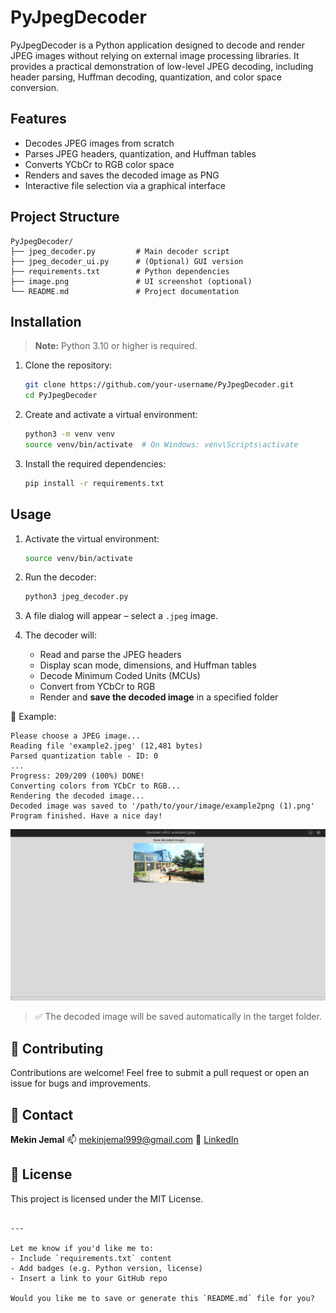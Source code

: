 # PyJpegDecoder

PyJpegDecoder is a Python application designed to decode and render JPEG images without relying on external image processing libraries. It provides a practical demonstration of low-level JPEG decoding, including header parsing, Huffman decoding, quantization, and color space conversion.

## Features

- Decodes JPEG images from scratch
- Parses JPEG headers, quantization, and Huffman tables
- Converts YCbCr to RGB color space
- Renders and saves the decoded image as PNG
- Interactive file selection via a graphical interface

## Project Structure

```
PyJpegDecoder/
├── jpeg_decoder.py         # Main decoder script
├── jpeg_decoder_ui.py      # (Optional) GUI version
├── requirements.txt        # Python dependencies
├── image.png               # UI screenshot (optional)
└── README.md               # Project documentation
```

## Installation

> **Note:** Python 3.10 or higher is required.

1. Clone the repository:

   ```bash
   git clone https://github.com/your-username/PyJpegDecoder.git
   cd PyJpegDecoder
   ```

2. Create and activate a virtual environment:

   ```bash
   python3 -m venv venv
   source venv/bin/activate  # On Windows: venv\Scripts\activate
   ```

3. Install the required dependencies:
   ```bash
   pip install -r requirements.txt
   ```

## Usage

1. Activate the virtual environment:

   ```bash
   source venv/bin/activate
   ```

2. Run the decoder:

   ```bash
   python3 jpeg_decoder.py
   ```

3. A file dialog will appear – select a `.jpeg` image.

4. The decoder will:

   - Read and parse the JPEG headers
   - Display scan mode, dimensions, and Huffman tables
   - Decode Minimum Coded Units (MCUs)
   - Convert from YCbCr to RGB
   - Render and **save the decoded image** in a specified folder

📸 Example:

```
Please choose a JPEG image...
Reading file 'example2.jpeg' (12,481 bytes)
Parsed quantization table - ID: 0
...
Progress: 209/209 (100%) DONE!
Converting colors from YCbCr to RGB...
Rendering the decoded image...
Decoded image was saved to '/path/to/your/image/example2png (1).png'
Program finished. Have a nice day!
```

![UI Screenshot](image.png)

> ✅ The decoded image will be saved automatically in the target folder.

## 🤝 Contributing

Contributions are welcome! Feel free to submit a pull request or open an issue for bugs and improvements.

## 📧 Contact

**Mekin Jemal**
📫 [mekinjemal999@gmail.com](mailto:mekinjemal999@gmail.com)
🔗 [LinkedIn](https://linkedin.com/in/mekinjemal)

## 📄 License

This project is licensed under the MIT License.

```

---

Let me know if you'd like me to:
- Include `requirements.txt` content
- Add badges (e.g. Python version, license)
- Insert a link to your GitHub repo

Would you like me to save or generate this `README.md` file for you?
```
